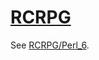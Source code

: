 [1]: https://rosettacode.org/wiki/RCRPG

# [RCRPG][1]

See [RCRPG/Perl_6](https://rosettacode.org/wiki/RCRPG/Perl_6).